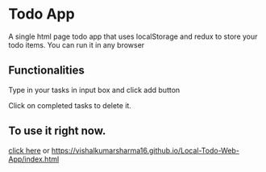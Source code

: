 # Todo App
A single html page todo app that uses localStorage and redux to store your todo items.
You can run it in any browser

## Functionalities
Type in your tasks in input box and click add button

Click on completed tasks to delete it.

## To use it right now.
[click here](https://vishalkumarsharma16.github.io/Local-Todo-Web-App/index.html) or https://vishalkumarsharma16.github.io/Local-Todo-Web-App/index.html
